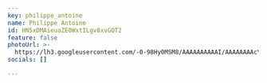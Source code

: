 ```yaml
---
key: philippe_antoine
name: Philippe Antoine
id: HN5xDMAieuaZE0WxtILgv8xvGQT2
feature: false
photoUrl: >-
  https://lh3.googleusercontent.com/-0-98Hy0MSM8/AAAAAAAAAAI/AAAAAAAAcYU/POIxWNTe7aE/photo.jpg
socials: []

---
```


